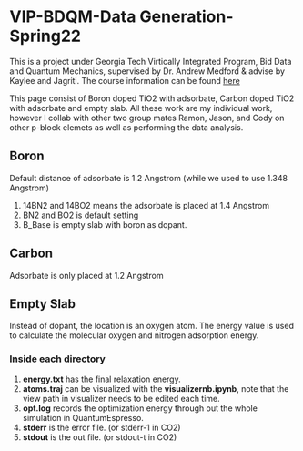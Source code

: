 # VIP-BDQM-Data Generation-Spring22

This is a project under Georgia Tech Virtically Integrated Program, Bid Data and Quantum Mechanics, supervised by Dr. Andrew Medford & advise by Kaylee and Jagriti. The course information can be found [here](https://github.com/medford-group/bdqm-vip/blob/master/project_descriptions/data_generation-pblock_dopants.md)

This page consist of Boron doped TiO2 with adsorbate, Carbon doped TiO2 with adsorbate and empty slab. All these work are my individual work, however I collab with other two group mates Ramon, Jason, and Cody on other p-block elemets as well as performing the data analysis. 

## Boron
Default distance of adsorbate is 1.2 Angstrom (while we used to use 1.348 Angstrom)

1. 14BN2 and 14BO2 means the adsorbate is placed at 1.4 Angstrom
2. BN2 and BO2 is default setting
3. B_Base is empty slab with boron as dopant. 

## Carbon 
Adsorbate is only placed at 1.2 Angstrom

## Empty Slab
Instead of dopant, the location is an oxygen atom. The energy value is used to calculate the molecular oxygen and nitrogen adsorption energy. 

### Inside each directory 
1. **energy.txt** has the final relaxation energy.
2. **atoms.traj** can be visualized with the **visualizernb.ipynb**, note that the view path in visualizer needs to be edited each time. 
3. **opt.log** records the optimization energy through out the whole simulation in QuantumEspresso.
4. **stderr** is the error file. (or stderr-1 in CO2)
5. **stdout** is the out file. (or stdout-t in CO2)
